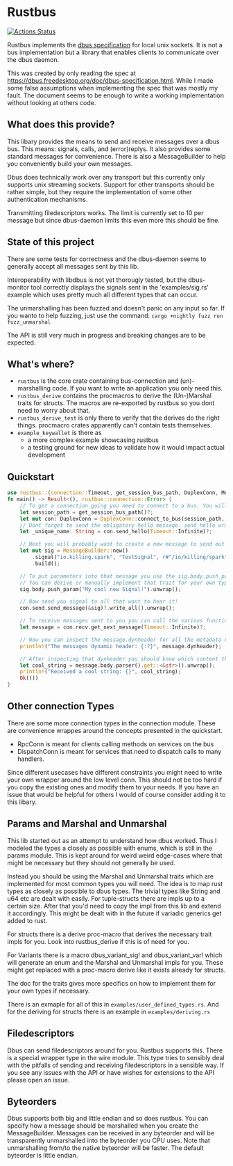 # Rustbus
[![Actions Status](https://github.com/KillingSpark/rustbus/workflows/CI/badge.svg)](https://github.com/KillingSpark/rustbus/actions?query=workflow%3A"CI")

Rustbus implements the [dbus specification](https://dbus.freedesktop.org/doc/dbus-specification.html) for local unix sockets. It is not a bus implementation but a library
that enables clients to communicate over the dbus daemon.

This was created by only reading the spec at https://dbus.freedesktop.org/doc/dbus-specification.html. While I made some false assumptions when implementing the 
spec that was mostly my fault. The document seems to be enough to write a working implementation without looking at others code. 

## What does this provide?
This libary provides the means to send and receive messages over a dbus bus. This means: signals, calls, and (error)replys. It also provides some standard messages
for convenience. There is also a MessageBuilder to help you conveniently build your own messages.

Dbus does technically work over any transport but this currently only supports unix streaming sockets. Support for other transports should be rather simple, but 
they require the implementation of some other authentication mechanisms.

Transmitting filedescriptors works. The limit is currently set to 10 per message but since dbus-daemon limits this even more this should be fine.

## State of this project
There are some tests for correctness and the dbus-daemon seems to generally accept all messages sent by this lib. 

Interoperability with libdbus is not yet thorougly tested, but the dbus-monitor tool correctly displays the signals sent in the 'examples/sig.rs' 
example which uses pretty much all different types that can occur.

The unmarshalling has been fuzzed and doesn't panic on any input so far. If you wanto to help fuzzing, just use the command: `cargo +nightly fuzz run fuzz_unmarshal` 

The API is still very much in progress and breaking changes are to be expected.

## What's where?
* `rustbus` is the core crate containing bus-connection and (un)-marshalling code. If you want to write an application you only need this.
* `rustbus_derive` contains the procmacros to derive the (Un-)Marshal traits for structs. The macros are re-exported by rustbus so you dont need to worry about that.
* `rustbus_derive_test` is only there to verify that the derives do the right things. procmacro crates apparently can't contain tests themselves.
* `example_keywallet` is there as
    * a more complex example showcasing rustbus
    * a testing ground for new ideas to validate how it would impact actual development


## Quickstart
```rust
use rustbus::{connection::Timeout, get_session_bus_path, DuplexConn, MessageBuilder};
fn main() -> Result<(), rustbus::connection::Error> {
    // To get a connection going you need to connect to a bus. You will likely use either the session or the system bus.
    let session_path = get_session_bus_path()?;
    let mut con: DuplexConn = DuplexConn::connect_to_bus(session_path, true)?;
    // Dont forget to send the obligatory hello message. send_hello wraps the call and parses the response for convenience.
    let _unique_name: String = con.send_hello(Timeout::Infinite)?;

    // Next you will probably want to create a new message to send out to the world
    let mut sig = MessageBuilder::new()
        .signal("io.killing.spark", "TestSignal", r#"/io/killing/spark"#)
        .build();

    // To put parameters into that message you use the sig.body.push_param functions. These accept anything that can be marshalled into a dbus parameter
    // You can derive or manually implement that trait for your own types if you need that.
    sig.body.push_param("My cool new Signal!").unwrap();

    // Now send you signal to all that want to hear it!
    con.send.send_message(&sig)?.write_all().unwrap();

    // To receive messages sent to you you can call the various functions on the RecvConn. The simplest is this:
    let message = con.recv.get_next_message(Timeout::Infinite)?;

    // Now you can inspect the message.dynheader for all the metadata on the message
    println!("The messages dynamic header: {:?}", message.dynheader);

    // After inspecting that dynheader you should know which content the message should contain
    let cool_string = message.body.parser().get::<&str>().unwrap();
    println!("Received a cool string: {}", cool_string);
    Ok(())
}
```

 ## Other connection Types
 There are some more connection types in the connection module. These are convenience wrappes around the concepts presented in the quickstart.
 * RpcConn is meant for clients calling methods on services on the bus
 * DispatchConn is meant for services that need to dispatch calls to many handlers.

 Since different usecases have different constraints you might need to write your own wrapper around the low level conn. This should not be too hard
 if you copy the existing ones and modify them to your needs. If you have an issue that would be helpful for others I would of course consider adding
 it to this libary.

 ## Params and Marshal and Unmarshal
 This lib started out as an attempt to understand how dbus worked. Thus I modeled the types a closely as possible with enums, which is still in the params module.
 This is kept around for weird weird edge-cases where that might be necessary but they should not generally be used.

 Instead you should be using the Marshal and Unmarshal traits which are implemented for most common types you will need. The idea is to map rust types
 as closely as possible to dbus types. The trivial types like String and u64 etc are dealt with easily. For tuple-structs there are impls up to a
 certain size. After that you'd need to copy the impl from this lib and extend it accordingly. This might be dealt with in the future if variadic generics get
 added to rust.

 For structs there is a derive proc-macro that derives the necessary trait impls for you. Look into rustbus_derive if this is of need for you.

 For Variants there is a macro dbus_variant_sig! and dbus_variant_var! which will generate an enum and the Marshal and Unmarshal impls for you. These might get
 replaced with a proc-macro derive like it exists already for structs.

 The doc for the traits gives more specifics on how to implement them for your own types if necessary.

 There is an exmaple for all of this in `examples/user_defined_types.rs`.
 And for the deriving for structs there is an example in `examples/deriving.rs`

 ## Filedescriptors
 Dbus can send filedescriptors around for you. Rustbus supports this. There is a special wrapper type in the wire module. This type tries to sensibly deal with
 the pitfalls of sending and receiving filedescriptors in a sensible way. If you see any issues with the API or have wishes for extensions to the API please
 open an issue.

 ## Byteorders
 Dbus supports both big and little endian and so does rustbus. You can specify how a message should be marshalled when you create the MessageBuilder. Messages
 can be received in any byteorder and will be transparently unmarshalled into the byteorder you CPU uses. Note that unmarshalling from/to the native byteorder will
 be faster. The default byteorder is little endian.